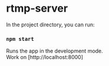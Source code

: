 # rtmp-server

In the project directory, you can run:

### `npm start`

Runs the app in the development mode.<br />
Work on [http://localhost:8000]
